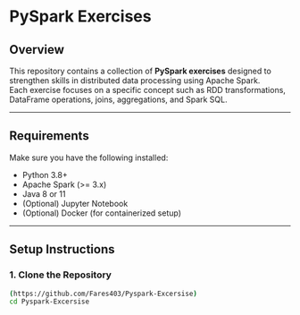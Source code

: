 # PySpark Exercises

## Overview
This repository contains a collection of **PySpark exercises** designed to strengthen skills in distributed data processing using Apache Spark.  
Each exercise focuses on a specific concept such as RDD transformations, DataFrame operations, joins, aggregations, and Spark SQL.

---

## Requirements
Make sure you have the following installed:

- Python 3.8+
- Apache Spark (>= 3.x)
- Java 8 or 11
- (Optional) Jupyter Notebook
- (Optional) Docker (for containerized setup)

---

## Setup Instructions

### 1. Clone the Repository
```bash
(https://github.com/Fares403/Pyspark-Excersise)
cd Pyspark-Excersise
